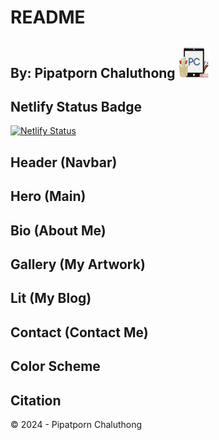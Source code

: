 # README

## By: Pipatporn Chaluthong <img src="img/logo-favicon.png" width="50" height="50" alt="A new logo."/>

## Netlify Status Badge

[![Netlify Status](https://api.netlify.com/api/v1/badges/18ed1883-1e02-46d3-bbe6-9480a26656b1/deploy-status)](https://app.netlify.com/sites/about-me-npcha/deploys)

## Header (Navbar)

## Hero (Main)

## Bio (About Me)

## Gallery (My Artwork)

## Lit (My Blog)

## Contact (Contact Me)

## Color Scheme

## Citation



© 2024 - Pipatporn Chaluthong
